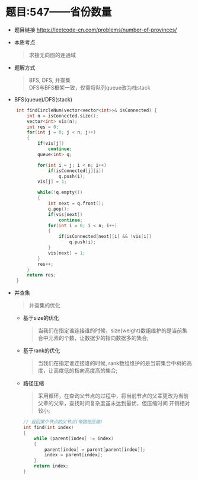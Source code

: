 # 题目:547——省份数量
* 题目链接
    https://leetcode-cn.com/problems/number-of-provinces/  

* 本质考点
    > 求接无向图的连通域  

* 题解方式
    > BFS, DFS, 并查集  
    DFS与BFS框架一致，仅需将队列queue改为栈stack

* BFS(queue)/DFS(stack)
```cpp
    int findCircleNum(vector<vector<int>>& isConnected) {
        int n = isConnected.size();
        vector<int> vis(n);
        int res = 0;
        for(int j = 0; j < n; j++)
        {
            if(vis[j])
                continue;
            queue<int> q;

            for(int i = j; i < n; i++)
                if(isConnected[j][i])
                    q.push(i);
            vis[j] = 1;

            while(!q.empty())
            {
                int next = q.front();
                q.pop();
                if(vis[next])
                    continue;
                for(int i = 0; i < n; i++)
                {
                    if(isConnected[next][i] && !vis[i])
                        q.push(i);
                }
                vis[next] = 1;
            }
            res++;
        }
        return res;
    }
```
* 并查集
    >并查集的优化
    * 基于size的优化
        >当我们在指定谁连接谁的时候，size(weight)数组维护的是当前集合中元素的个数，让数据少的指向数据多的集合;
    * 基于rank的优化
        >当我们在指定谁连接谁的时候, rank数组维护的是当前集合中树的高度，让高度低的指向高度高的集合;
    * 路径压缩
        >采用循环，在查询父节点的过程中，将当前节点的父辈更改为当前父辈的父辈，查找时间复杂度虽未达到最优，但压缩时间 开销相对较小;
        ```cpp
        // 返回某个节点的父节点(带路径压缩)
        int find(int index)
        {
            while (parent[index] != index)
            {
                parent[index] = parent[parent[index]];
                index = parent[index];
            }
            return index;
        }
        ```